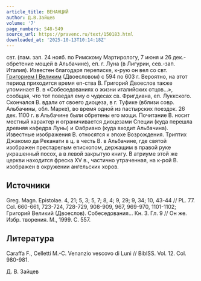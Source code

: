 ```yaml
---
article_title: ВЕНАНЦИЙ
author: Д.В.Зайцев
volume: '7'
page_numbers: 548-549
source_url: https://pravenc.ru/text/150183.html
downloaded_at: '2025-10-13T10:14:18Z'
---
```


свт. (пам. зап. 24 нояб. по Римскому Мартирологу, 7 июня и 26 дек.- обретение мощей в Альбачине), еп. г. Луна (в Лигурии, сев.-зап. Италия). Известен благодаря переписке, к-рую он вел со свт. [Григорием I Великим](<https://pravenc.ru/text/Григорий I Великий.html>) (Двоесловом) с 594 по 603 г. Вероятно, на этот период приходится время еп-ства В. Григорий Двоеслов также упоминает В. в «Собеседованиях о жизни италийских отцов...», сообщая, что тот поведал ему о чудесах св. Фригдиана, еп. Луккского. Скончался В. вдали от своего диоцеза, в г. Туфике (вблизи совр. Альбачины, обл. Марке), во время одной из пастырских поездок. 26 дек. 1100 г. в Альбачине были обретены его мощи. Почитание В. носит местный характер и ограничивается диоцезами Специи (куда перешла древняя кафедра Луны) и Фабриано (куда входит Альбачина). Известные изображения В. относятся к эпохе Возрождения. Триптих Джакомо да Реканати в ц. в честь В. в Альбачине, где святой изображен престарелым епископом, держащим в правой руке украшенный посох, а в левой закрытую книгу. В атриуме этой же церкви находится фреска XV в., частично утраченная, на к-рой В. изображен в окружении ангельских хоров.

## Источники

Greg. Magn. Epistolae. 4, 21; 5, 3; 5, 7; 8, 4; 9, 29; 9, 34; 10, 43-44 // PL. 77. Col. 660-661, 723-724, 728-729, 908-909, 967, 969-970, 1101-1102; Григорий Великий (Двоеслов). Собеседования... Кн. 3. Гл. 9 // Он же. Избр. творения. М., 1999. С. 557.

## Литература

Caraffa F., Celletti M.-C. Venanzio vescovo di Luni // BiblSS. Vol. 12. Col. 980-981.

Д. В. Зайцев
